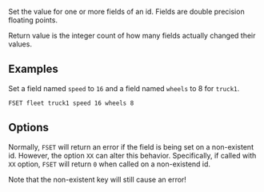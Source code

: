 <!--
layout:  index.html
title:   FSET - Tile38
class:   command
super:   documentation
command: fset
-->

Set the value for one or more fields of an id.
Fields are double precision floating points.

Return value is the integer count of how many fields actually changed their values.

## Examples

Set a field named `speed` to `16` and a field named `wheels` to 8 for `truck1`.

```tile38
FSET fleet truck1 speed 16 wheels 8
```

## Options

Normally, `FSET` will return an error if the field is being set on a non-existent id.  However, the option `XX` can alter this behavior.  Specifically, if called with `XX` option, `FSET` will return `0` when called on a non-existend id.

Note that the non-existent key will still cause an error!

